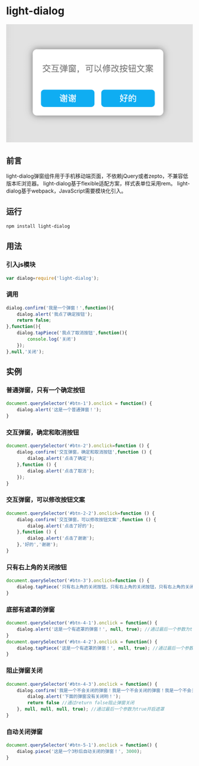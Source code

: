 # light-dialog

![light-dialog](https://raw.githubusercontent.com/dengtongyu/light-dialog/master/res/light-dialog.png) 

## 前言
light-dialog弹窗组件用于手机移动端页面，不依赖jQuery或者zepto，不兼容低版本IE浏览器。
light-dialog基于flexible适配方案，样式表单位采用rem。
light-dialog基于webpack，JavaScript需要模块化引入。

## 运行
```sh
npm install light-dialog
```

## 用法

### 引入js模块
```js
var dialog=require('light-dialog');
```
### 调用
```js
dialog.confirm('我是一个弹窗！',function(){
	dialog.alert('我点了确定按钮');
	return false;				
},function(){
	dialog.tapPiece('我点了取消按钮',function(){
		console.log('关闭')
	});
},null,'关闭');
```
## 实例

### 普通弹窗，只有一个确定按钮
```js
document.querySelector('#btn-1').onclick = function() {
	dialog.alert('这是一个普通弹窗！');
}
```
### 交互弹窗，确定和取消按钮
```js
document.querySelector('#btn-2').onclick=function () {
	dialog.confirm('交互弹窗，确定和取消按钮',function () {
		dialog.alert('点击了确定');
	},function () {
		dialog.alert('点击了取消');
	});
}
```
### 交互弹窗，可以修改按钮文案
```js
document.querySelector('#btn-2-2').onclick=function () {
	dialog.confirm('交互弹窗，可以修改按钮文案',function () {
		dialog.alert('点击了好的');
	},function () {
		dialog.alert('点击了谢谢');
	},'好的','谢谢');
}
```
### 只有右上角的关闭按钮
```js
document.querySelector('#btn-3').onclick=function () {
	dialog.tapPiece('只有右上角的关闭按钮，只有右上角的关闭按钮，只有右上角的关闭按钮');
}
```
### 底部有遮罩的弹窗
```js
document.querySelector('#btn-4-1').onclick = function() {
	dialog.alert('这是一个有遮罩的弹窗！', null, true); //通过最后一个参数为true开启遮罩
}
document.querySelector('#btn-4-2').onclick = function() {
	dialog.tapPiece('这是一个有遮罩的弹窗！', null, true); //通过最后一个参数为true开启遮罩
}
```
### 阻止弹窗关闭
```js
document.querySelector('#btn-4-3').onclick = function() {
	dialog.confirm('我是一个不会关闭的弹窗！我是一个不会关闭的弹窗！我是一个不会关闭的弹窗！', function() {
		dialog.alert('下面的弹窗没有关闭哟！');
		return false //通过return false阻止弹窗关闭
	}, null, null, null, true); //通过最后一个参数为true开启遮罩
}
```
### 自动关闭弹窗
```js
document.querySelector('#btn-5-1').onclick = function() {
	dialog.piece('这是一个3秒后自动关闭的弹窗！', 3000);
}
```